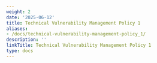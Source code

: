 ```yaml
---
weight: 2
date: '2025-06-12'
title: Technical Vulnerability Management Policy 1
aliases:
- /docs/technical-vulnerability-management-policy_1/
description: ''
linkTitle: Technical Vulnerability Management Policy 1
type: docs
---
```


